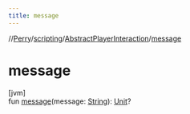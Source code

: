 ```yaml
---
title: message
---
```

//[Perry](../../../index.html)/[scripting](../index.html)/[AbstractPlayerInteraction](index.html)/[message](message.html)



# message



[jvm]\
fun [message](message.html)(message: [String](https://kotlinlang.org/api/latest/jvm/stdlib/kotlin/-string/index.html)): [Unit](https://kotlinlang.org/api/latest/jvm/stdlib/kotlin/-unit/index.html)?




